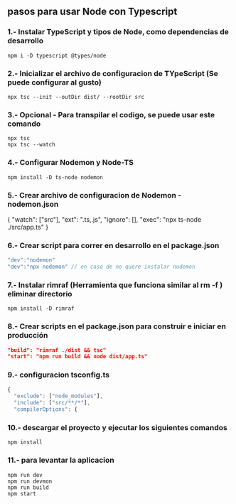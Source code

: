 ## pasos para usar Node con Typescript

### 1.- Instalar TypeScript y tipos de Node, como dependencias de desarrollo

```
npm i -D typescript @types/node
```

### 2.- Inicializar el archivo de configuracion de TYpeScript (Se puede configurar al gusto)

```
npx tsc --init --outDir dist/ --rootDir src
```

### 3.- Opcional - Para transpilar el codigo, se puede usar este comando
```
npx tsc
npx tsc --watch
```

### 4.- Configurar Nodemon y Node-TS
```
npm install -D ts-node nodemon
```

### 5.- Crear archivo de configuracion de Nodemon - nodemon.json

{
  "watch": ["src"],
  "ext": ".ts,.js",
  "ignore": [],
  "exec": "npx ts-node ./src/app.ts"
}

### 6.- Crear script para correr en desarrollo en el package.json
```js
"dev":"nodemon"
"dev":"npx nodemon" // en caso de no quere instalar nodemon
```

### 7.- Instalar rimraf (Herramienta que funciona similar al rm -f ) eliminar directorio
```
npm install -D rimraf
```

### 8.- Crear scripts en el package.json para construir e iniciar en producción

```json
"build": "rimraf ./dist && tsc"
"start": "npm run build && node dist/app.ts"
```

### 9.- configuracion tsconfig.ts

```ts
{
  "exclude": ["node_modules"],
  "include": ["src/**/*"],
  "compilerOptions": {
```


### 10.- descargar el proyecto y ejecutar los siguientes comandos

```
npm install
```

### 11.- para levantar la aplicacion

```
npm run dev
npm run devmon
npm run build
npm start
```
